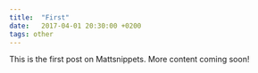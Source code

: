 ```yaml
---
title:  "First"
date:   2017-04-01 20:30:00 +0200
tags: other
---
```

This is the first post on Mattsnippets. More content coming soon!